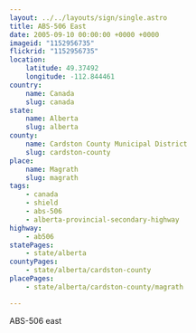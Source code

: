 ```yaml
---
layout: ../../layouts/sign/single.astro
title: ABS-506 East
date: 2005-09-10 00:00:00 +0000 +0000
imageid: "1152956735"
flickrid: "1152956735"
location:
    latitude: 49.37492
    longitude: -112.844461
country:
    name: Canada
    slug: canada
state:
    name: Alberta
    slug: alberta
county:
    name: Cardston County Municipal District
    slug: cardston-county
place:
    name: Magrath
    slug: magrath
tags:
    - canada
    - shield
    - abs-506
    - alberta-provincial-secondary-highway
highway:
    - ab506
statePages:
    - state/alberta
countyPages:
    - state/alberta/cardston-county
placePages:
    - state/alberta/cardston-county/magrath

---
```

ABS-506 east